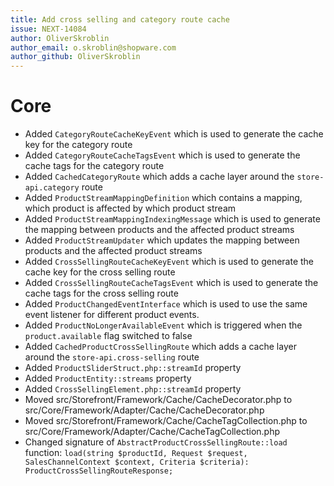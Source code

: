 ```yaml
---
title: Add cross selling and category route cache
issue: NEXT-14084
author: OliverSkroblin
author_email: o.skroblin@shopware.com 
author_github: OliverSkroblin
---
```

# Core
* Added `CategoryRouteCacheKeyEvent` which is used to generate the cache key for the category route
* Added `CategoryRouteCacheTagsEvent` which is used to generate the cache tags for the category route
* Added `CachedCategoryRoute` which adds a cache layer around the `store-api.category` route
* Added `ProductStreamMappingDefinition` which contains a mapping, which product is affected by which product stream
* Added `ProductStreamMappingIndexingMessage` which is used to generate the mapping between products and the affected product streams
* Added `ProductStreamUpdater` which updates the mapping between products and the affected product streams
* Added `CrossSellingRouteCacheKeyEvent` which is used to generate the cache key for the cross selling route
* Added `CrossSellingRouteCacheTagsEvent` which is used to generate the cache tags for the cross selling route
* Added `ProductChangedEventInterface` which is used to use the same event listener for different product events. 
* Added `ProductNoLongerAvailableEvent` which is triggered when the `product.available` flag switched to false
* Added `CachedProductCrossSellingRoute` which adds a cache layer around the `store-api.cross-selling` route
* Added `ProductSliderStruct.php::streamId` property
* Added `ProductEntity::streams` property
* Added `CrossSellingElement.php::streamId` property
* Moved src/Storefront/Framework/Cache/CacheDecorator.php to src/Core/Framework/Adapter/Cache/CacheDecorator.php   
* Moved src/Storefront/Framework/Cache/CacheTagCollection.php to src/Core/Framework/Adapter/Cache/CacheTagCollection.php
* Changed signature of `AbstractProductCrossSellingRoute::load` function: `load(string $productId, Request $request, SalesChannelContext $context, Criteria $criteria): ProductCrossSellingRouteResponse;`
